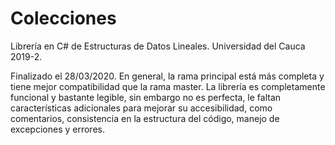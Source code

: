 # Colecciones
Librería en C# de Estructuras de Datos Lineales. Universidad del Cauca 2019-2.

Finalizado el 28/03/2020.
En general, la rama principal está más completa y tiene mejor compatibilidad que la rama master.
La librería es completamente funcional y bastante legible, sin embargo no es perfecta, le faltan características adicionales para mejorar su accesibilidad, como comentarios, consistencia en la estructura del código, manejo de excepciones y errores.
